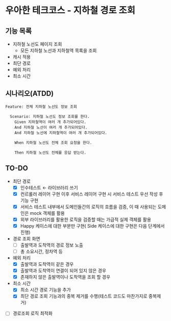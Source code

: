 # 우아한 테크코스 - 지하철 경로 조회

## 기능 목록
- 지하철 노선도 페이지 조회
    - 모든 지하철 노선과 지하철역 목록을 조회
- 캐시 적용
- 최단 경로
- 예외 처리
- 최소 시간

## 시나리오(ATDD)

````gherkin
Feature: 전체 지하철 노선도 정보 조회

  Scenario: 지하철 노선도 정보 조회를 한다.
    Given 지하철역이 여러 개 추가되어있다.
    And 지하철 노선이 여러 개 추가되어있다.
    And 지하철 노선에 지하철역이 여러 개 추가되어있다.
    
    When 지하철 노선도 전체 조회 요청을 한다.
    
    Then 지하철 노선도 전체를 응답 받는다.
````

## TO-DO

- 최단 경로
    -[x] 인수테스트 ← 라이브러리 쓰기
    -[x] 컨르롤러 레이어 구현 이후 서비스 레이어 구현 시 서비스 테스트 우선 작성 후 기능 구현
    -[x] 서비스 테스트 내부에서 도메인들간의 로직의 흐름을 검증, 이 때 사용되는 도메인은 mock 객체를 활용
    -[x] 외부 라이브러리를 활용한 로직을 검증할 때는 가급적 실제 객체를 활용
    -[x] Happy 케이스에 대한 부분만 구현( Side 케이스에 대한 구현은 다음 단계에서 진행)
    
- 경로 조회 화면
    -[ ] 출발역과 도착역의 경로 정보 노출
    -[ ] 총 소요시간, 정차역 등
    
- 예외 처리
    -[x] 출발역과 도착역이 같은 경우
    -[x] 출발역과 도착역이 연결이 되어 있지 않은 경우
    -[x] 존재하지 않은 출발역이나 도착역을 조회 할 경우
    
- 최소 시간
    -[x] 최소 시간 경로 기능을 추가
    -[x] 최단 경로 조회 기능과의 중복 제거를 수행(테스트 코드도 마찬가지로 중복제거)

-[ ] 경로조회 로직 최적화
